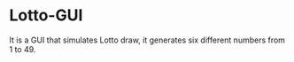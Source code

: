 # Lotto-GUI
It is a GUI that simulates Lotto draw, it generates six different numbers from 1 to 49.
